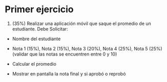 # Primer ejercicio

1. (35%) Realizar una aplicación móvil que saque el promedio de un estudiante. Debe
Solicitar:

  - Nombre del estudiante
  
  - Nota 1 (15%), Nota 2 (15%), Nota 3 (20%), Nota 4 (25%), Nota 5 (25%) (validar que las notas se encuentren entre 0 y 10)
  
  - Calcular el promedio
  
  - Mostrar en pantalla la nota final y si aprobó o reprobó
